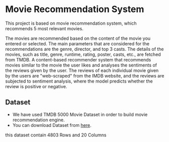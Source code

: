 # Movie Recommendation System
This project is based on movie recommendation system, which recommends 5 most relevant movies.

The movies are recommended based on the content of the movie you entered or selected. The main parameters that are considered for the recommendations are the genre, director, and top 3 casts. The details of the movies, such as title, genre, runtime, rating, poster, casts, etc., are fetched from TMDB. A content-based recommender system that recommends movies similar to the movie the user likes and analyses the sentiments of the reviews given by the user.
The reviews of each individual movie given by the users are "web-scraped" from the IMDB website, and the reviews are subjected to sentiment analysis, where the model predicts whether the review is positive or negative.

## Dataset
- We have used TMDB 5000 Movie Dataset in order to build movie recommendation engine.
- You can download Dataset from [here](https://www.kaggle.com/datasets/tmdb/tmdb-movie-metadata?select=tmdb_5000_movies.csv).


this dataset contain 4803 Rows and 20 Columns
